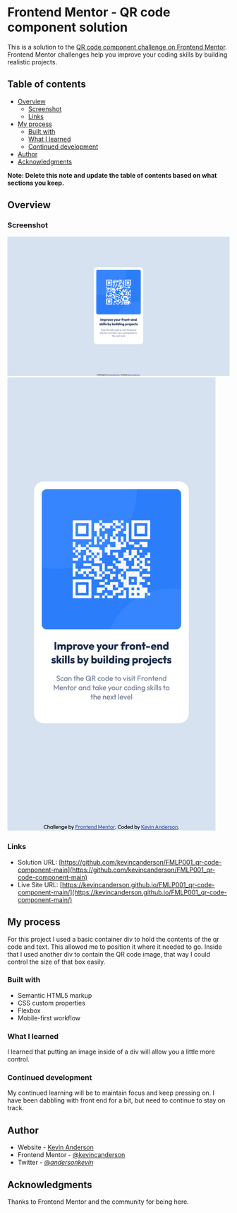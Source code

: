 # Frontend Mentor - QR code component solution

This is a solution to the [QR code component challenge on Frontend Mentor](https://www.frontendmentor.io/challenges/qr-code-component-iux_sIO_H). Frontend Mentor challenges help you improve your coding skills by building realistic projects.

## Table of contents

- [Overview](#overview)
  - [Screenshot](#screenshot)
  - [Links](#links)
- [My process](#my-process)
  - [Built with](#built-with)
  - [What I learned](#what-i-learned)
  - [Continued development](#continued-development)
- [Author](#author)
- [Acknowledgments](#acknowledgments)

**Note: Delete this note and update the table of contents based on what sections you keep.**

## Overview

### Screenshot

![](./screenshot_large.png)
![](./screenshot_mobile.png)

### Links

- Solution URL: [https://github.com/kevincanderson/FMLP001_qr-code-component-main](https://github.com/kevincanderson/FMLP001_qr-code-component-main)
- Live Site URL: [https://kevincanderson.github.io/FMLP001_qr-code-component-main/](https://kevincanderson.github.io/FMLP001_qr-code-component-main/)

## My process

For this project I used a basic container div to hold the contents of the qr code and text. This allowed me to position it where it needed to go. Inside that I used another div to contain the QR code image, that way I could control the size of that box easily.

### Built with

- Semantic HTML5 markup
- CSS custom properties
- Flexbox
- Mobile-first workflow

### What I learned

I learned that putting an image inside of a div will allow you a little more control.

### Continued development

My continued learning will be to maintain focus and keep pressing on. I have been dabbling with front end for a bit, but need to continue to stay on track.

## Author

- Website - [Kevin Anderson](https://www.kevincanderson.dev)
- Frontend Mentor - [@kevincanderson](https://www.frontendmentor.io/profile/kevincanderson)
- Twitter - [@_andersonkevin_](https://www.twitter.com/_andersonkevin_)

## Acknowledgments

Thanks to Frontend Mentor and the community for being here.

